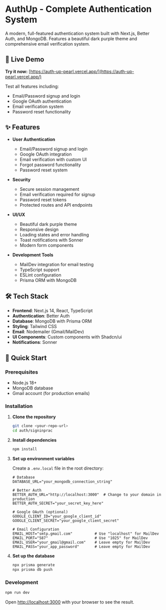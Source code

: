 # AuthUp - Complete Authentication System

A modern, full-featured authentication system built with Next.js, Better Auth, and MongoDB. Features a beautiful dark purple theme and comprehensive email verification system.

## 🌟 Live Demo

**Try it now:** [https://auth-up-pearl.vercel.app/](https://auth-up-pearl.vercel.app/)

Test all features including:
- Email/Password signup and login
- Google OAuth authentication
- Email verification system
- Password reset functionality

## ✨ Features

- **User Authentication**
  - Email/Password signup and login
  - Google OAuth integration
  - Email verification with custom UI
  - Forgot password functionality
  - Password reset system

- **Security**
  - Secure session management
  - Email verification required for signup
  - Password reset tokens
  - Protected routes and API endpoints

- **UI/UX**
  - Beautiful dark purple theme
  - Responsive design
  - Loading states and error handling
  - Toast notifications with Sonner
  - Modern form components

- **Development Tools**
  - MailDev integration for email testing
  - TypeScript support
  - ESLint configuration
  - Prisma ORM with MongoDB

## 🛠️ Tech Stack

- **Frontend**: Next.js 14, React, TypeScript
- **Authentication**: Better Auth
- **Database**: MongoDB with Prisma ORM
- **Styling**: Tailwind CSS
- **Email**: Nodemailer (Gmail/MailDev)
- **UI Components**: Custom components with Shadcn/ui
- **Notifications**: Sonner

## 🚀 Quick Start

### Prerequisites

- Node.js 18+ 
- MongoDB database
- Gmail account (for production emails)

### Installation

1. **Clone the repository**
   ```bash
   git clone <your-repo-url>
   cd auth/signinprac
   ```

2. **Install dependencies**
   ```bash
   npm install
   ```

3. **Set up environment variables**
   
   Create a `.env.local` file in the root directory:
   ```env
   # Database
   DATABASE_URL="your_mongodb_connection_string"
   
   # Better Auth
   BETTER_AUTH_URL="http://localhost:3000"  # Change to your domain in production
   BETTER_AUTH_SECRET="your_secret_key_here"
   
   # Google OAuth (optional)
   GOOGLE_CLIENT_ID="your_google_client_id"
   GOOGLE_CLIENT_SECRET="your_google_client_secret"
   
   # Email Configuration
   EMAIL_HOST="smtp.gmail.com"          # Use "localhost" for MailDev
   EMAIL_PORT="587"                     # Use "1025" for MailDev  
   EMAIL_USER="your_gmail@gmail.com"    # Leave empty for MailDev
   EMAIL_PASS="your_app_password"       # Leave empty for MailDev
   ```

4. **Set up the database**
   ```bash
   npx prisma generate
   npx prisma db push
   ```

### Development

```bash
npm run dev
```

Open [http://localhost:3000](http://localhost:3000) with your browser to see the result.
